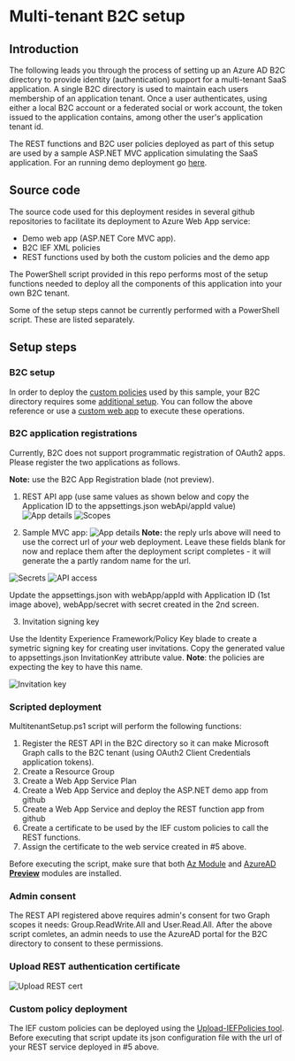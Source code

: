 # Multi-tenant B2C setup
## Introduction
The following leads you through the process of setting up an Azure AD B2C directory to provide identity (authentication) support for a multi-tenant SaaS application. A single B2C directory is used to maintain each users membership of an application tenant. Once a user authenticates, using either a local B2C account or a federated social or work account, the token issued to the application contains, among other the user's application tenant id.

The REST functions and B2C user policies deployed as part of this setup are used by a sample ASP.NET MVC application simulating the SaaS application. For an running demo deployment go [here](https://b2cmultitenant.azurewebsites.net).

## Source code
The source code used for this deployment resides in several github repositories to facilitate its deployment to Azure Web App service:
- Demo web app (ASP.NET Core MVC app).
- B2C IEF XML policies 
- REST functions used by both the custom policies and the demo app

The PowerShell script provided in this repo performs most of the setup functions needed to deploy all the components of this application into your own B2C tenant.

Some of the setup steps cannot be currently performed with a PowerShell script. These are listed separately.

## Setup steps

### B2C setup
In order to deploy the [custom policies](https://docs.microsoft.com/en-us/azure/active-directory-b2c/custom-policy-overview) used by this sample, your B2C directory requires some [additional setup](https://docs.microsoft.com/en-us/azure/active-directory-b2c/custom-policy-get-started?tabs=applications). You can follow the above reference or use a [custom web app](https://b2ciefsetup.azurewebsites.net/) to execute these operations.

### B2C application registrations

Currently, B2C does not support programmatic registration of OAuth2 apps. Please register the two applications as follows.

**Note:** use the B2C App Registration blade (not preview).

1. REST API app (use same values as shown below and copy the Application ID to the appsettings.json webApi/appId value)
![App details](assets/apireg1.jpg)
![Scopes](assets/apireg2.jpg)

2. Sample MVC app:
![App details](assets/appreg1.jpg)
**Note:** the reply urls above will need to use the correct url of *your* web deployment. Leave these fields blank for now and replace them after the deployment script completes - it will generate the a partly random name for the url.

![Secrets](assets/appreg3.jpg)
![API access](assets/appreg2.jpg)

Update the appsettings.json with webApp/appId with Application ID (1st image above), webApp/secret with secret created in the 2nd screen.

3. Invitation signing key

Use the Identity Experience Framework/Policy Key blade to create a symetric signing key for creating user invitations. Copy the generated value to appsettings.json InvitationKey attribute value. **Note**: the policies are expecting the key to have this name.

![Invitation key](assets/invitationkey.jpg)

### Scripted deployment
MultitenantSetup.ps1 script will perform the following functions:

1. Register the REST API in the B2C directory so it can make Microsoft Graph calls to the B2C tenant (using OAuth2 Client Credentials application tokens).
2. Create a Resource Group
2. Create a Web App Service Plan
3. Create a Web App Service and deploy the ASP.NET demo app from github
4. Create a Web App Service and deploy the REST function app from github
5. Create a certificate to be used by the IEF custom policies to call the REST functions.
6. Assign the certificate to the web service created in #5 above.

Before executing the script, make sure that both [Az Module](https://docs.microsoft.com/en-us/powershell/azure/install-az-ps?view=azps-3.7.0) and [AzureAD **Preview**](https://docs.microsoft.com/en-us/powershell/azure/active-directory/install-adv2?view=azureadps-2.0) modules are installed.

### Admin consent

The REST API registered above requires admin's consent for two Graph scopes it needs: Group.ReadWrite.All and User.Read.All. After the above script comletes, an admin needs to use the AzureAD portal for the B2C directory to consent to these permissions.

### Upload REST authentication certificate

![Upload REST cert](assets/uploadcert.jpg)

### Custom policy deployment
The IEF custom policies can be deployed using the [Upload-IEFPolicies tool](https://github.com/mrochon/b2cief-upload). Before executing that script update its json configuration file with the url of your REST service deployed in #5 above.


